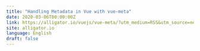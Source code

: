 ```yaml
---
title: "Handling Metadata in Vue with vue-meta"
date: 2020-03-06T00:00:00Z
link: https://alligator.io/vuejs/vue-meta/?utm_medium=RSS&utm_source=news.12bit.vn
site: alligator.io
language: English
draft: false
---
```

